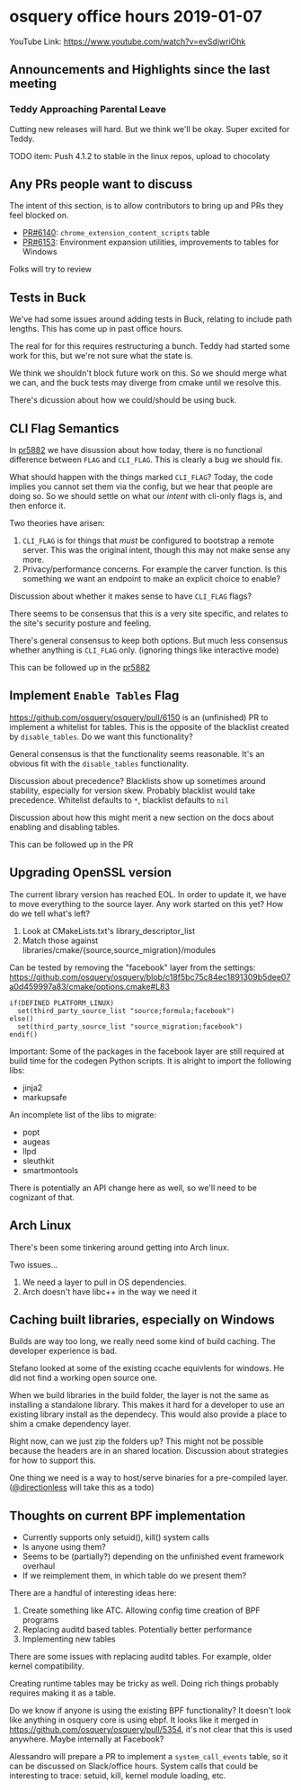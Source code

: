 # osquery office hours 2019-01-07

YouTube Link: https://www.youtube.com/watch?v=evSdjwriOhk

## Announcements and Highlights since the last meeting

### Teddy Approaching Parental Leave

Cutting new releases will hard. But we think we'll be okay. Super
excited for Teddy.

TODO item: Push 4.1.2 to stable in the linux repos, upload to chocolaty

## Any PRs people want to discuss

The intent of this section, is to allow contributors to bring up and
PRs they feel blocked on.

* [PR#6140](https://github.com/osquery/osquery/pull/6140):
  `chrome_extension_content_scripts` table
* [PR#6153](https://github.com/osquery/osquery/pull/6153): Environment
  expansion utilities, improvements to tables for Windows

Folks will try to review

## Tests in Buck

We've had some issues around adding tests in Buck, relating to include
path lengths. This has come up in past office hours.

The real for for this requires restructuring a bunch. Teddy had
started some work for this, but we're not sure what the state is.

We think we shouldn't block future work on this. So we should merge
what we can, and the buck tests may diverge from cmake until we
resolve this.

There's dicussion about how we could/should be using buck.

## CLI Flag Semantics

In [pr5882](https://github.com/osquery/osquery/pull/5882) we have
disussion about how today, there is no functional difference between
`FLAG` and `CLI_FLAG`. This is clearly a bug we should fix.

What should happen with the things marked `CLI_FLAG`? Today, the code
implies you cannot set them via the config, but we hear that people
are doing so. So we should settle on what our _intent_ with cli-only
flags is, and then enforce it.

Two theories have arisen:
1. `CLI_FLAG` is for things that _must_ be configured to bootstrap a
   remote server. This was the original intent, though this may not
   make sense any more.
2. Privacy/performance concerns. For example the carver function. Is
   this something we want an endpoint to make an explicit choice to
   enable?

Discussion about whether it makes sense to have `CLI_FLAG` flags?

There seems to be consensus that this is a very site specific, and
relates to the site's security posture and feeling.

There's general consensus to keep both options. But much less
consensus whether anything is `CLI_FLAG` only. (ignoring things like
interactive mode)

This can be followed up in the
[pr5882](https://github.com/osquery/osquery/pull/5882)

## Implement `Enable Tables` Flag

https://github.com/osquery/osquery/pull/6150 is an (unfinished) PR to
implement a whitelist for tables. This is the opposite of the
blacklist created by `disable_tables`. Do we want this functionality?

General consensus is that the functionality seems reasonable. It's an
obvious fit with the `disable_tables` functionality.

Discussion about precedence? Blacklists show up sometimes around
stability, especially for version skew. Probably blacklist would take
precedence. Whitelist defaults to `*`, blacklist defaults to `nil`

Discussion about how this might merit a new section on the docs about
enabling and disabling tables.

This can be followed up in the PR

## Upgrading OpenSSL version

The current library version has reached EOL. In order to update it, we
have to move everything to the source layer. Any work started on this
yet? How do we tell what's left?

1. Look at CMakeLists.txt's library_descriptor_list
2. Match those against libraries/cmake/{source,source_migration}/modules


Can be tested by removing the "facebook" layer from the settings:
https://github.com/osquery/osquery/blob/c18f5bc75c84ec1891309b5dee07a0d459997a83/cmake/options.cmake#L83

```
if(DEFINED PLATFORM_LINUX)
  set(third_party_source_list "source;formula;facebook")
else()
  set(third_party_source_list "source_migration;facebook")
endif()
```

Important: Some of the packages in the facebook layer are still
required at build time for the codegen Python scripts. It is alright
to import the following libs:

* jinja2
* markupsafe

An incomplete list of the libs to migrate:
* popt
* augeas
* llpd
* sleuthkit
* smartmontools

There is potentially an API change here as well, so we'll need to be
cognizant of that.

## Arch Linux

There's been some tinkering around getting into Arch linux.

Two issues...
1. We need a layer to pull in OS dependencies.
2. Arch doesn't have libc++ in the way we need it


## Caching built libraries, especially on Windows

Builds are way too long, we really need some kind of build
caching. The developer experience is bad.

Stefano looked at some of the existing ccache equivlents for
windows. He did not find a working open source one.

When we build libraries in the build folder, the layer is not the same
as installing a standalone library. This makes it hard for a developer
to use an existing library install as the dependecy. This would also
provide a place to shim a cmake dependency layer.

Right now, can we just zip the folders up? This might not be possible
because the headers are in an shared location. Discussion about
strategies for how to support this.

One thing we need is a way to host/serve binaries for a pre-compiled
layer. ([@directionless](seph) will take this as a todo)


## Thoughts on current BPF implementation

* Currently supports only setuid(), kill() system calls
* Is anyone using them?
* Seems to be (partially?) depending on the unfinished event framework overhaul
* If we reimplement them, in which table do we present them?

There are a handful of interesting ideas here:

1. Create something like ATC. Allowing config time creation of BPF programs
2. Replacing auditd based tables. Potentially better performance
3. Implementing new tables

There are some issues with replacing auditd tables. For example, older
kernel compatibility.

Creating runtime tables may be tricky as well. Doing rich things
probably requires making it as a table.

Do we know if anyone is using the existing BPF functionality? It
doesn't look like anything in osquery core is using ebpf. It looks
like it merged in https://github.com/osquery/osquery/pull/5354, it's
not clear that this is used anywhere. Maybe internally at Facebook?

Alessandro will prepare a PR to implement a `system_call_events`
table, so it can be discussed on Slack/office hours. System calls that
could be interesting to trace: setuid, kill, kernel module loading,
etc.
